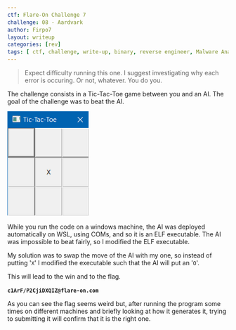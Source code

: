 ```yaml
---
ctf: Flare-On Challenge 7
challenge: 08 - Aardvark
author: Firpo7
layout: writeup
categories: [rev]
tags: [ ctf, challenge, write-up, binary, reverse engineer, Malware Analysis]
---
```


> Expect difficulty running this one. I suggest investigating why each error is occuring. Or not, whatever. You do you.

The challenge consists in a Tic-Tac-Toe game between you and an AI. The goal of the challenge was to beat the AI.

![Tic-Tac-Toe](img/8_start.png)

While you run the code on a windows machine, the AI was deployed automatically on WSL, using COMs, and so it is an ELF executable. The AI was impossible to beat fairly, so I modified the ELF executable.

My solution was to swap the move of the AI with my one, so instead of putting '`X`' I modified the executable such that the AI will put an '`O`'.

This will lead to the win and to the flag.

**`c1ArF/P2CjiDXQIZ@flare-on.com`**

As you can see the flag seems weird but, after running the program some times on different machines and briefly looking at how it generates it, trying to submitting it will confirm that it is the right one.
